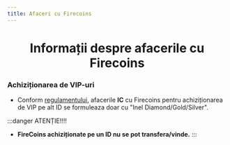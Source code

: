 ```yaml
---
title: Afaceri cu Firecoins
---
```


# <span class="title-font"><center>Informații despre afacerile cu Firecoins</center></span>

### <span class="header-font">Achiziționarea de VIP-uri</span>

- Conform [regulamentului](/informatii/regulament), afacerile **IC** cu Firecoins pentru achiziționarea de VIP pe alt ID se formuleaza doar cu "Inel Diamond/Gold/Silver".

:::danger ATENȚIE!!!!

- **FireCoins achiziționate pe un ID nu se pot transfera/vinde.**
:::